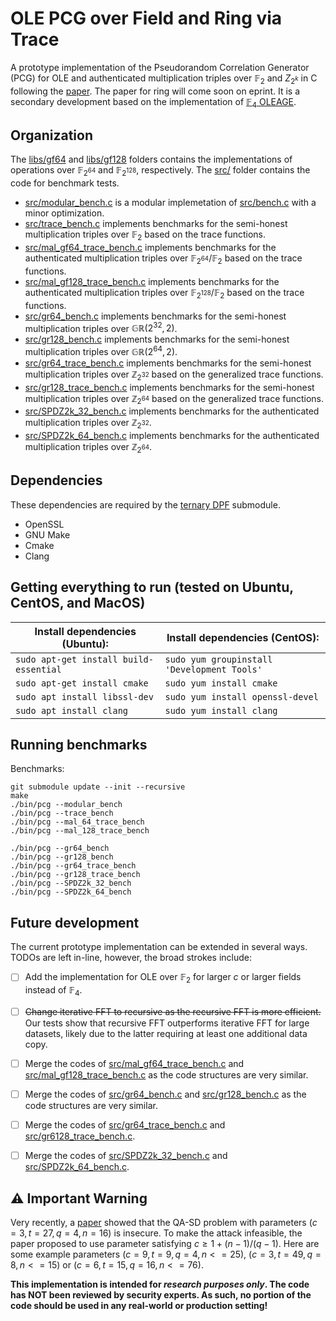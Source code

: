 # OLE PCG over Field and Ring via Trace

A prototype implementation of the Pseudorandom Correlation Generator (PCG) for OLE and authenticated multiplication triples over $\mathbb{F}_2$ and ${Z}_{2^k}$ in C following the [paper](https://eprint.iacr.org/2025/169). The paper for ring will come soon on eprint.
It is a secondary development based on the implementation of [$\mathbb{F}_4$ OLEAGE](https://github.com/sachaservan/FOLEAGE-PCG/).

## Organization
The [libs/gf64](libs/gf64) and [libs/gf128](libs/gf128) folders contains the implementations of operations over $\mathbb{F}_{2^{64}}$ and $\mathbb{F}_{2^{128}}$, respectively.
The [src/](src/) folder contains the code for benchmark tests.
- [src/modular_bench.c](src/modular_bench.c) is a modular implemetation of [src/bench.c](src/bench.c) with a minor optimization.
- [src/trace_bench.c](src/trace_bench.c) implements benchmarks for the semi-honest multiplication triples over $\mathbb{F}_2$ based on the trace functions.
- [src/mal_gf64_trace_bench.c](src/mal_gf64_trace_bench.c) implements benchmarks for the authenticated multiplication triples over $\mathbb{F}_{2^{64}}/\mathbb{F}_2$ based on the trace functions.
- [src/mal_gf128_trace_bench.c](src/mal_gf128_trace_bench.c) implements benchmarks for the authenticated multiplication triples over $\mathbb{F}_{2^{128}}/\mathbb{F}_2$ based on the trace functions.
- [src/gr64_bench.c](src/gr64_bench.c) implements benchmarks for the semi-honest multiplication triples over $\mathbb{GR}({2^{32}},2)$.
- [src/gr128_bench.c](src/gr128_bench.c) implements benchmarks for the semi-honest multiplication triples over $\mathbb{GR}({2^{64}},2)$.
- [src/gr64_trace_bench.c](src/gr64_trace_bench.c) implements benchmarks for the semi-honest multiplication triples over $\mathbb{Z}_{2^{32}}$ based on the generalized trace functions.
- [src/gr128_trace_bench.c](src/gr128_trace_bench.c) implements benchmarks for the semi-honest multiplication triples over $\mathbb{Z}_{2^{64}}$ based on the generalized trace functions.
- [src/SPDZ2k_32_bench.c](src/SPDZ2k_32_bench.c) implements benchmarks for the authenticated multiplication triples over $\mathbb{Z}_{2^{32}}$.
- [src/SPDZ2k_64_bench.c](src/SPDZ2k_64_bench.c) implements benchmarks for the authenticated multiplication triples over $\mathbb{Z}_{2^{64}}$.

## Dependencies
These dependencies are required by the [ternary DPF](https://github.com/sachaservan/tri-dpf) submodule.
- OpenSSL
- GNU Make
- Cmake
- Clang

## Getting everything to run (tested on Ubuntu, CentOS, and MacOS)

| Install dependencies (Ubuntu):         | Install dependencies (CentOS):              |
| -------------------------------------- | ------------------------------------------- |
| `sudo apt-get install build-essential` | `sudo yum groupinstall 'Development Tools'` |
| `sudo apt-get install cmake`           | `sudo yum install cmake`                    |
| `sudo apt install libssl-dev`          | `sudo yum install openssl-devel`            |
| `sudo apt install clang`               | `sudo yum install clang`                    |

## Running benchmarks

Benchmarks:

```
git submodule update --init --recursive
make
./bin/pcg --modular_bench
./bin/pcg --trace_bench
./bin/pcg --mal_64_trace_bench
./bin/pcg --mal_128_trace_bench

./bin/pcg --gr64_bench
./bin/pcg --gr128_bench
./bin/pcg --gr64_trace_bench
./bin/pcg --gr128_trace_bench
./bin/pcg --SPDZ2k_32_bench
./bin/pcg --SPDZ2k_64_bench
```

<!-- ## Parameter Selection

The parameters `c` and `t` can be computed using the [SageMath parameter selection script](https://github.com/mbombar/estimator_folding) (also available as a submodule in `scripts/parameters_selection`).
We provide reasonable choices of `c` and `t` in Table 2 of [the paper](https://eprint.iacr.org/2024/429.pdf).
In particular, our benchmarks use `(c=4, t=27)` as a conservative parameter choice and `(c=3,t=27)` as an aggressive parameter choice, when targeting at least $\lambda=128$ bits of security. -->

## Future development

The current prototype implementation can be extended in several ways.
TODOs are left in-line, however, the broad strokes include:

- [ ] Add the implementation for OLE over $\mathbb{F}_2$ for larger $c$ or larger fields instead of $\mathbb{F}_4$.
- [ ] ~~Change iterative FFT to recursive as the recursive FFT is more efficient.~~ Our tests show that recursive FFT outperforms iterative FFT for large datasets, likely due to the latter requiring at least one additional data copy.
- [ ] Merge the codes of [src/mal_gf64_trace_bench.c](src/mal_gf64_trace_bench.c) and [src/mal_gf128_trace_bench.c](src/mal_gf128_trace_bench.c) as the code structures are very similar.

- [ ] Merge the codes of [src/gr64_bench.c](src/gr64_bench.c) and [src/gr128_bench.c](src/gr128_bench.c) as the code structures are very similar.
- [ ] Merge the codes of [src/gr64_trace_bench.c](src/gr64_trace_bench.c) and [src/gr6128_trace_bench.c](src/gr6128_trace_bench.c).
- [ ] Merge the codes of [src/SPDZ2k_32_bench.c](src/SPDZ2k_32_bench.c) and [src/SPDZ2k_64_bench.c](src/SPDZ2k_32_bench.c).

## ⚠️ Important Warning

Very recently, a [paper](https://eprint.iacr.org/2025/892) showed that the QA-SD problem with parameters $(c=3, t=27, q=4, n=16)$ is insecure. To make the attack infeasible, the paper proposed to use parameter satisfying $c\ge 1+(n-1)/(q-1)$. Here are some example parameters $(c=9,t=9,q=4,n<=25)$, $(c=3, t=49, q=8, n<=15)$ or $(c=6, t=15, q=16, n<=76)$.

<b>This implementation is intended for _research purposes only_. The code has NOT been reviewed by security experts.
As such, no portion of the code should be used in any real-world or production setting!</b>

